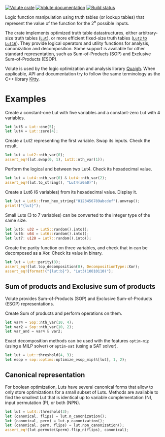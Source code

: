 [![Volute crate](https://img.shields.io/crates/v/volute.svg)](https://crates.io/crates/volute)
[![Volute documentation](https://docs.rs/volute/badge.svg)](https://docs.rs/volute)
[![Build status](https://github.com/Coloquinte/volute/actions/workflows/build.yml/badge.svg)](https://github.com/Coloquinte/volute/actions/workflows/build.yml)

<!-- cargo-rdme start -->

Logic function manipulation using truth tables (or lookup tables) that represent the
value of the function for the 2<sup>n</sup> possible inputs.

The crate implements optimized truth table datastructures, either arbitrary-size truth tables
([`Lut`](https://docs.rs/volute/latest/volute/struct.Lut.html)), or more efficient
fixed-size truth tables ([`Lut2` to `Lut16`](https://docs.rs/volute/latest/volute/struct.StaticLut.html)).
They provide logical operators and utility functions for analysis, canonization and decomposition.
Some support is available for other standard representation, such as Sum-of-Products (SOP) and
Exclusive Sum-of-Products (ESOP).

Volute is used by the logic optimization and analysis library
[Quaigh](https://docs.rs/quaigh/latest/quaigh/).
When applicable, API and documentation try to follow the same terminology as the C++ library
[Kitty](https://libkitty.readthedocs.io/en/latest).

# Examples

Create a constant-one Lut with five variables and a constant-zero Lut with 4 variables.
```rust
let lut5 = Lut::one(5);
let lut4 = Lut::zero(4);
```

Create a Lut2 representing the first variable. Swap its inputs. Check the result.
```rust
let lut = Lut2::nth_var(0);
assert_eq!(lut.swap(0, 1), Lut2::nth_var(1));
```

Perform the logical and between two Lut4. Check its hexadecimal value.
```rust
let lut = Lut4::nth_var(0) & Lut4::nth_var(2);
assert_eq!(lut.to_string(), "Lut4(a0a0)");
```

Create a Lut6 (6 variables) from its hexadecimal value. Display it.
```rust
let lut = Lut6::from_hex_string("0123456789abcdef").unwrap();
print!("{lut}");
```

Small Luts (3 to 7 variables) can be converted to the integer type of the same size.
```rust
let lut5: u32 = Lut5::random().into();
let lut6: u64 = Lut6::random().into();
let lut7: u128 = Lut7::random().into();
```

Create the parity function on three variables, and check that in can be decomposed as a Xor.
Check its value in binary.
```rust
let lut = Lut::parity(3);
assert_eq!(lut.top_decomposition(0), DecompositionType::Xor);
assert_eq!(format!("{lut:b}"), "Lut3(10010110)");
```

## Sum of products and Exclusive sum of products

Volute provides Sum-of-Products (SOP) and Exclusive Sum-of-Products (ESOP)
representations.

Create Sum of products and perform operations on them.
```rust
let var4 = Sop::nth_var(10, 4);
let var2 = Sop::nth_var(10, 2);
let var_and = var4 & var2;
```

Exact decomposition methods can be used with the features `optim-mip`  (using a MILP solver)
or `optim-sat` (using a SAT solver).

 ```rust
let lut = Lut::threshold(4, 3);
let esop = sop::optim::optimize_esop_mip(&[lut], 1, 2);
```

## Canonical representation

For boolean optimization, Luts have several canonical forms that allow to only store
optimizations for a small subset of Luts.
Methods are available to find the smallest Lut that is identical up to variable
complementation (N), input permutation (P), or both (NPN).

```rust
let lut = Lut4::threshold(3);
let (canonical, flips) = lut.n_canonization();
let (canonical, perm) = lut.p_canonization();
let (canonical, perm, flips) = lut.npn_canonization();
assert_eq!(lut.permute(&perm).flip_n(flips), canonical);
```

<!-- cargo-rdme end -->
